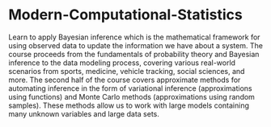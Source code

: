 # Modern-Computational-Statistics

Learn to apply Bayesian inference which is the mathematical framework for using observed data to update the information we have about a system. The course proceeds from the fundamentals of probability theory and Bayesian inference to the data modeling process, covering various real-world scenarios from sports, medicine, vehicle tracking, social sciences, and more. The second half of the course covers approximate methods for automating inference in the form of variational inference (approximations using functions) and Monte Carlo methods (approximations using random samples). These methods allow us to work with large models containing many unknown variables and large data sets.
